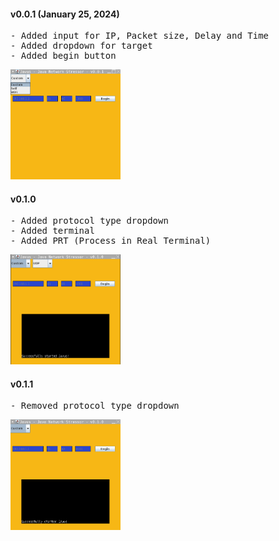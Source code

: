 #### v0.0.1 (January 25, 2024)
<pre>
- Added input for IP, Packet size, Delay and Time
- Added dropdown for target
- Added begin button</pre>
<img src='imgs/ver/v0.0.1.png' width='35%'>

#### v0.1.0
<pre>
- Added protocol type dropdown
- Added terminal
- Added PRT (Process in Real Terminal)</pre>
<img src='imgs/ver/v0.1.0.png' width='35%'>

#### v0.1.1
<pre>- Removed protocol type dropdown</pre>
<img src='imgs/ver/v0.1.1.png' width='35%'>
